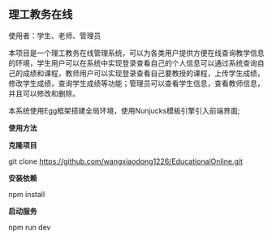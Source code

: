 ## 理工教务在线

使用者：学生、老师、管理员

本项目是一个理工教务在线管理系统，可以为各类用户提供方便在线查询教学信息的环境，学生用户可以在系统中实现登录查看自己的个人信息可以通过系统查询自己的成绩和课程，教师用户可以实现登录查看自己要教授的课程，上传学生成绩，修改学生成绩，查询学生成绩等功能；管理员可以查看学生信息，查看教师信息，并且可以修改和删除。

本系统使用Egg框架搭建全局环境，使用Nunjucks模板引擎引入前端界面;

**使用方法**

**克隆项目**

git clone https://github.com/wangxiaodong1226/EducationalOnline.git

**安装依赖**

npm install

**启动服务**

npm run dev



